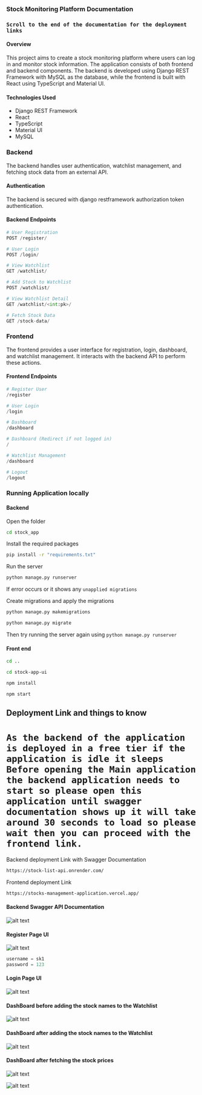 ### Stock Monitoring Platform Documentation

### `Scroll to the end of the documentation for the deployment links`


#### Overview
This project aims to create a stock monitoring platform where users can log in and monitor stock information. The application consists of both frontend and backend components. The backend is developed using Django REST Framework with MySQL as the database, while the frontend is built with React using TypeScript and Material UI.

#### Technologies Used
- Django REST Framework
- React
- TypeScript
- Material UI
- MySQL

### Backend
The backend handles user authentication, watchlist management, and fetching stock data from an external API.

#### Authentication
The backend is secured with django restframework authorization token authentication.

#### Backend Endpoints
```python
# User Registration
POST /register/

# User Login
POST /login/

# View Watchlist
GET /watchlist/

# Add Stock to Watchlist
POST /watchlist/

# View Watchlist Detail
GET /watchlist/<int:pk>/

# Fetch Stock Data
GET /stock-data/
```

### Frontend
The frontend provides a user interface for registration, login, dashboard, and watchlist management. It interacts with the backend API to perform these actions.

#### Frontend Endpoints

```python
# Register User
/register

# User Login
/login

# Dashboard
/dashboard

# Dashboard (Redirect if not logged in)
/

# Watchlist Management
/dashboard

# Logout
/logout
```


### Running Application locally

#### Backend

Open the folder
```bash
cd stock_app
```

Install the required packages
```bash
pip install -r "requirements.txt"
```

Run the server

```bash
python manage.py runserver
```

If error occurs or it shows any `unapplied migrations` 

Create migrations and apply the migrations

```bash
python manage.py makemigrations
```

```bash
python manage.py migrate
```

Then try running the server again using `python manage.py runserver`


#### Front end

```bash
cd ..
```

```bash
cd stock-app-ui
```

```bash
npm install
```

```bash
npm start
```

## Deployment Link and things to know

# `As the backend of the application is deployed in a free tier if the application is idle it sleeps Before opening the Main application the backend application needs to start so please open this application until swagger documentation shows up it will take around 30 seconds to load so please wait then you can proceed with the frontend link.`


Backend deployment Link with Swagger Documentation

```bash
https://stock-list-api.onrender.com/
```

Frontend deployment Link

```bash
https://stocks-management-application.vercel.app/
```


#### Backend Swagger API Documentation

![alt text](image.png)

#### Register Page UI

![alt text](image-1.png)

```python
username = sk1
password = 123
```

#### Login Page UI

![alt text](image-2.png)

#### DashBoard before adding the stock names to the Watchlist

![alt text](image-3.png)

#### DashBoard after adding the stock names to the Watchlist

![alt text](image-4.png)

#### DashBoard after fetching the stock prices

![alt text](image-5.png)

![alt text](image-6.png)
